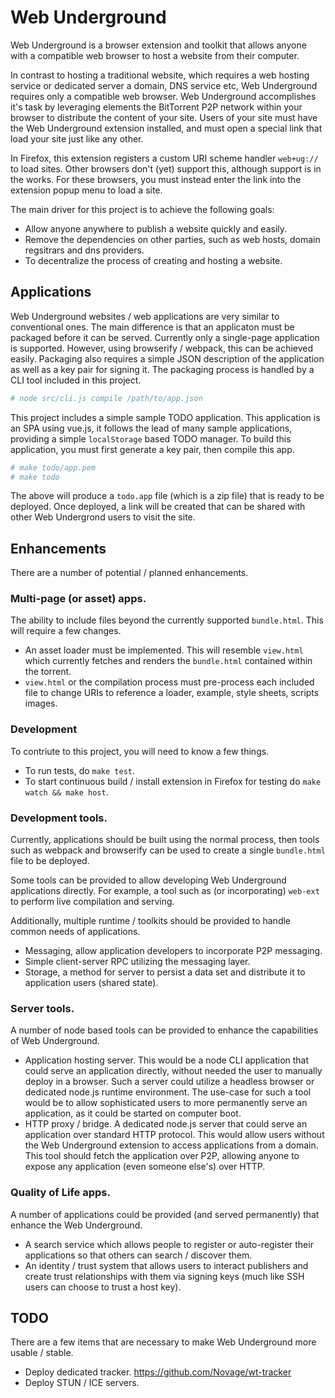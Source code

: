 # Web Underground

Web Underground is a browser extension and toolkit that allows anyone with a compatible web browser to host a website from their computer.

In contrast to hosting a traditional website, which requires a web hosting service or dedicated server a domain, DNS service etc, Web Underground requires only a compatible web browser. Web Underground accomplishes it's task by leveraging elements the BitTorrent P2P network within your browser to distribute the content of your site. Users of your site must have the Web Underground extension installed, and must open a special link that load your site just like any other.

In Firefox, this extension registers a custom URI scheme handler `web+ug://` to load sites. Other browsers don't (yet) support this, although support is in the works. For these browsers, you must instead enter the link into the extension popup menu to load a site.

The main driver for this project is to achieve the following goals:


 - Allow anyone anywhere to publish a website quickly and easily.
 - Remove the dependencies on other parties, such as web hosts, domain regsitrars and dns providers.
 - To decentralize the process of creating and hosting a website.

## Applications

Web Underground websites / web applications are very similar to conventional ones. The main difference is that an applicaton must be packaged before it can be served. Currently only a single-page application is supported. However, using browserify / webpack, this can be achieved easily. Packaging also requires a simple JSON description of the application as well as a key pair for signing it. The packaging process is handled by a CLI tool included in this project.

```bash
# node src/cli.js compile /path/to/app.json
```

This project includes a simple sample TODO application. This application is an SPA using vue.js, it follows the lead of many sample applications, providing a simple `localStorage` based TODO manager. To build this application, you must first generate a key pair, then compile this app.

```bash
# make todo/app.pem
# make todo
```

The above will produce a `todo.app` file (which is a zip file) that is ready to be deployed. Once deployed, a link will be created that can be shared with other Web Undergrond users to visit the site.

## Enhancements

There are a number of potential / planned enhancements.

### Multi-page (or asset) apps.

The ability to include files beyond the currently supported `bundle.html`. This will require a few changes.

 - An asset loader must be implemented. This will resemble `view.html` which currently fetches and renders the `bundle.html` contained within the torrent.
 - `view.html` or the compilation process must pre-process each included file to change URIs to reference a loader, example, style sheets, scripts images.

### Development

To contriute to this project, you will need to know a few things.

 - To run tests, do `make test`.
 - To start continuous build / install extension in Firefox for testing do `make watch && make host`.

### Development tools.

Currently, applications should be built using the normal process, then tools such as webpack and browserify can be used to create a single `bundle.html` file to be deployed.

Some tools can be provided to allow developing Web Underground applications directly. For example, a tool such as (or incorporating) `web-ext` to perform live compilation and serving.

Additionally, multiple runtime / toolkits should be provided to handle common needs of applications.

 - Messaging, allow application developers to incorporate P2P messaging.
 - Simple client-server RPC utilizing the messaging layer.
 - Storage, a method for server to persist a data set and distribute it to application users (shared state).

### Server tools.

A number of node based tools can be provided to enhance the capabilities of Web Underground.

 - Application hosting server. This would be a node CLI application that could serve an application directly, without needed the user to manually deploy in a browser. Such a server could utilize a headless browser or dedicated node.js runtime environment. The use-case for such a tool would be to allow sophisticated users to more permanently serve an application, as it could be started on computer boot.
 - HTTP proxy / bridge. A dedicated node.js server that could serve an application over standard HTTP protocol. This would allow users without the Web Underground extension to access applications from a domain. This tool should fetch the application over P2P, allowing anyone to expose any application (even someone else's) over HTTP.

### Quality of Life apps.

A number of applications could be provided (and served permanently) that enhance the Web Underground.

 - A search service which allows people to register or auto-register their applications so that others can search / discover them.
 - An identity / trust system that allows users to interact publishers and create trust relationships with them via signing keys (much like SSH users can choose to trust a host key).

## TODO

There are a few items that are necessary to make Web Underground more usable / stable.

 - Deploy dedicated tracker. https://github.com/Novage/wt-tracker
 - Deploy STUN / ICE servers.
